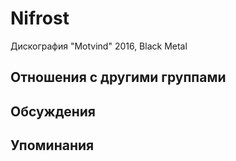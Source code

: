 # Nifrost

Дискография
"Motvind" 2016, Black Metal

## Отношения с другими группами


## Обсуждения


## Упоминания

